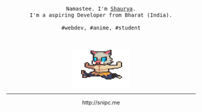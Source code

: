 <p align="center">
  <br>
  <br>
  <br>
  <samp>Namastee. I'm <a href="https://github.com/realsnipc">Shaurya</a>.<br> I'm a aspiring Developer from Bharat (India).<br><br>#webdev, #anime, #student</samp>
  <br>
  <br>
  <br>
  <br>
  <img src="preview.gif" width="150" height="100"/>
<!--   <img src="https://media1.giphy.com/media/v1.Y2lkPTc5MGI3NjExcmhnajF3Z3k2bTlrNGNmamZwcnFsdWpjZ205bXAzYTF2Mm1jaHIwNSZlcD12MV9pbnRlcm5hbF9naWZfYnlfaWQmY3Q9cw/MZ7yrimhG3DThJqHjl/giphy.gif" width="350" /> -->
</p>

------------
<p align="center">http://snipc.me</p>
